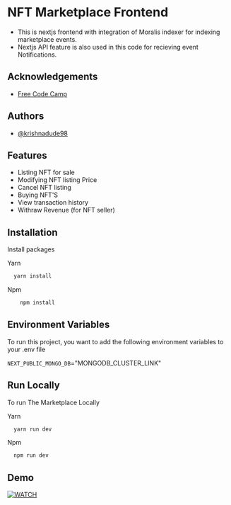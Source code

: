 # NFT Marketplace Frontend

- This is nextjs frontend with integration of Moralis indexer for indexing marketplace events.
- Nextjs API feature is also used in this code for recieving event Notifications.

## Acknowledgements

- [Free Code Camp](https://www.freecodecamp.org/)

## Authors

- [@krishnadude98](https://www.github.com/krishnadude98)

## Features

- Listing NFT for sale
- Modifying NFT listing Price
- Cancel NFT listing
- Buying NFT'S
- View transaction history
- Withraw Revenue (for NFT seller)

## Installation

Install packages

Yarn

```bash
  yarn install
```

Npm

```bash
    npm install
```

## Environment Variables

To run this project, you want to add the following environment variables to your .env file

`NEXT_PUBLIC_MONGO_DB`="MONGODB_CLUSTER_LINK"

## Run Locally

To run The Marketplace Locally

Yarn

```bash
  yarn run dev
```

Npm

```bash
  npm run dev
```

## Demo

[![WATCH](https://img.youtube.com/vi/bxsNHMOO5FE/0.jpg)](https://www.youtube.com/watch?v=bxsNHMOO5FE)
